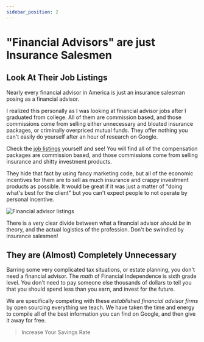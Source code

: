 ```yaml
---
sidebar_position: 2
---
```


# "Financial Advisors" are just Insurance Salesmen

## Look At Their Job Listings

Nearly every financial advisor in America is just an insurance salesman posing as a financial advisor.

I realized this personally as I was looking at financial advisor jobs after I graduated from college. All of them are commission based, and those commissions come from selling either unnecessary and bloated insurance packages, or criminally overpriced mutual funds. They offer nothing you can't easily do yourself after an hour of research on Google.

Check the [job listings](https://www.indeed.com/q-Financial-Advisor-jobs.html?vjk=179876bfb2533373) yourself and see! You will find all of the compensation packages are commission based, and those commissions come from selling insurance and shitty investment products. 

They hide that fact by using fancy marketing code, but all of the economic incentives for them are to sell as much insurance and crappy investment products as possible. It would be great if it was just a matter of "doing what's best for the client" but you can't expect people to not operate by personal incentive.

![Financial advisor listings](/img/financial-advisor-listings-dark.svg)

There is a very clear divide between what a financial advisor *should be* in theory, and the actual logistics of the profession. Don't be swindled by insurance salesmen!

## They are (Almost) Completely Unnecessary

Barring some very complicated tax situations, or estate planning, you don't need a financial advisor. The *math* of Financial Independence is sixth grade level. You don't need to pay someone else thousands of dollars to tell you that you should spend less than you earn, and invest for the future.

We are specifically competing with these *established financial advisor firms* by open sourcing everything we teach. We have taken the time and energy to compile all of the best information you can find on Google, and then give it away for free. 

>Increase Your Savings Rate